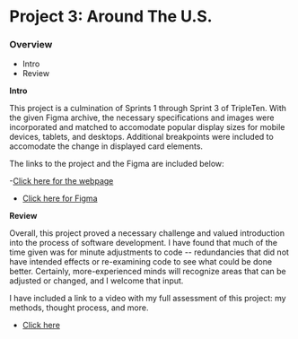 # Project 3: Around The U.S.

### Overview

- Intro
- Review

**Intro**

This project is a culmination of Sprints 1 through Sprint 3 of TripleTen. With the given Figma archive, the necessary specifications and images were incorporated and matched to accomodate popular display sizes for mobile devices, tablets, and desktops. Additional breakpoints were included to accomodate the change in displayed card elements.

The links to the project and the Figma are included below:

-[Click here for the webpage](https://ttruedell.github.io/se_project_aroundtheus/)

- [Click here for Figma](https://www.figma.com/file/ii4xxsJ0ghevUOcssTlHZv/Sprint-3%3A-Around-the-US?node-id=0%3A1)

**Review**

Overall, this project proved a necessary challenge and valued introduction into the process of software development. I have found that much of the time given was for minute adjustments to code -- redundancies that did not have intended effects or re-examining code to see what could be done better. Certainly, more-experienced minds will recognize areas that can be adjusted or changed, and I welcome that input.

I have included a link to a video with my full assessment of this project: my methods, thought process, and more.

- [Click here](https://drive.google.com/file/d/16VPDeR4ReT7Mff3FC4SGJhP7hgVm_h6b/view?usp=drive_link)
